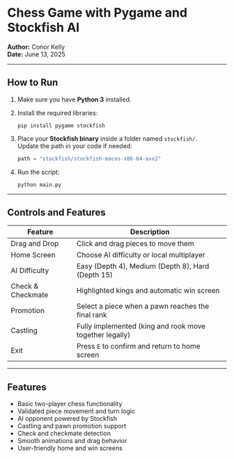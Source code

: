 # Chess Game with Pygame and Stockfish AI

**Author:** Conor Kelly  
**Date:** June 13, 2025

---

## How to Run

1. Make sure you have **Python 3** installed.  
2. Install the required libraries:

   ```
   pip install pygame stockfish
   ```

3. Place your **Stockfish binary** inside a folder named `stockfish/`.  
   Update the path in your code if needed:

   ```python
   path = "stockfish/stockfish-macos-x86-64-avx2"
   ```

4. Run the script:

   ```
   python main.py
   ```

---

## Controls and Features

| **Feature**       | **Description**                                              |
|-------------------|--------------------------------------------------------------|
| Drag and Drop     | Click and drag pieces to move them                           |
| Home Screen       | Choose AI difficulty or local multiplayer                    |
| AI Difficulty     | Easy (Depth 4), Medium (Depth 8), Hard (Depth 15)            |
| Check & Checkmate | Highlighted kings and automatic win screen                  |
| Promotion         | Select a piece when a pawn reaches the final rank            |
| Castling          | Fully implemented (king and rook move together legally)      |
| Exit              | Press `E` to confirm and return to home screen               |

---

## Features

- Basic two-player chess functionality  
- Validated piece movement and turn logic  
- AI opponent powered by Stockfish  
- Castling and pawn promotion support  
- Check and checkmate detection  
- Smooth animations and drag behavior  
- User-friendly home and win screens  
